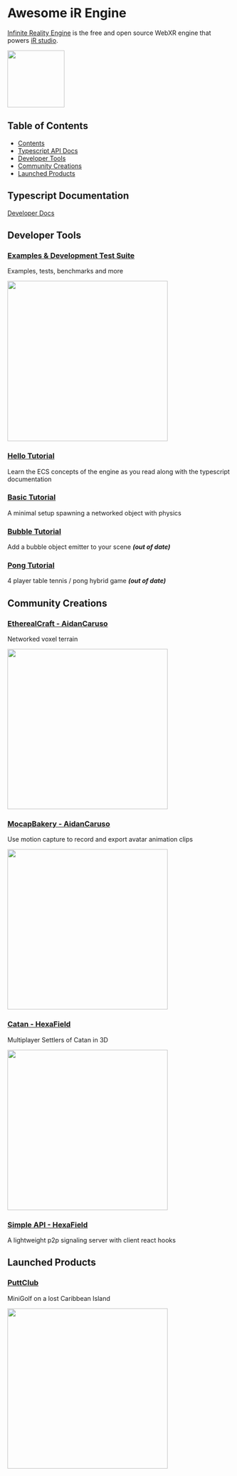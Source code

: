 # Awesome iR Engine

[Infinite Reality Engine](https://github.com/ir-engine/ir-engine) is the free and open source WebXR engine that powers [iR studio](https://preview.ir.world).

<img src="https://github.com/user-attachments/assets/2b3b84a3-25cf-41a5-9721-6519cb89b12a" width="128">

## Table of Contents
- [Contents](#table-of-contents)
- [Typescript API Docs](#typescript-documentation)
- [Developer Tools](#developer-tools)
- [Community Creations](#community-creations)
- [Launched Products](#launched-products)

## Typescript Documentation

[Developer Docs](https://github.com/ir-engine/developer-docs)

## Developer Tools

### [Examples & Development Test Suite](https://github.com/ir-engine/ir-development-test-suite)

Examples, tests, benchmarks and more

<img src="https://github.com/user-attachments/assets/2c1c1855-77cb-4d44-8b14-cbf9bf412b76" width="360">

### [Hello Tutorial](https://github.com/ir-engine/ir-tutorial-hello)

Learn the ECS concepts of the engine as you read along with the typescript documentation

### [Basic Tutorial](https://github.com/ir-engine/ir-tutorial-basic)

A minimal setup spawning a networked object with physics

### [Bubble Tutorial](https://github.com/etherealengine/ee-tutorial-bubbles) 

Add a bubble object emitter to your scene **_(out of date)_**

### [Pong Tutorial](https://github.com/ir-engine/ir-tutorial-pong)

4 player table tennis / pong hybrid game **_(out of date)_**

## Community Creations

### [EtherealCraft - AidanCaruso](https://github.com/AidanCaruso/etherealcraft)

Networked voxel terrain

<img src="https://github.com/user-attachments/assets/dfe2511e-16b0-432a-abf4-8eb375a94ab3" width="360">

### [MocapBakery - AidanCaruso](https://github.com/AidanCaruso/mocapbakery)

Use motion capture to record and export avatar animation clips

<img src="https://github.com/user-attachments/assets/ae063ce3-f02a-4dc5-90fa-9ba07b990603" width="360">

### [Catan - HexaField](https://github.com/HexaField/catan)

Multiplayer Settlers of Catan in 3D

<img src="https://github.com/user-attachments/assets/11138581-4288-4c52-9e7c-0acdcdd77104" width="360">

### [Simple API - HexaField](https://github.com/HexaField/ir-simple-api)

A lightweight p2p signaling server with client react hooks

## Launched Products

### [PuttClub](https://puttclub.io/)

MiniGolf on a lost Caribbean Island

<img src="https://github.com/user-attachments/assets/f9dd002a-f6e4-4e63-8a95-9d83c0f01eaf" width="360">





